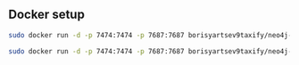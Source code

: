 ## Docker setup ##

```sh
sudo docker run -d -p 7474:7474 -p 7687:7687 borisyartsev9taxify/neo4j-stuff:neo4j-clean-1
```

```sh
sudo docker run -d -p 7474:7474 -p 7687:7687 borisyartsev9taxify/neo4j-stuff:trolls-1
```
